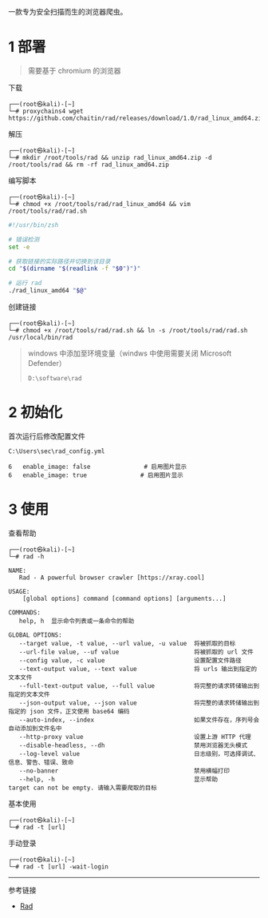 一款专为安全扫描而生的浏览器爬虫。

# 1 部署

> 需要基于 chromium 的浏览器

下载

```shell
┌──(root㉿kali)-[~]
└─# proxychains4 wget https://github.com/chaitin/rad/releases/download/1.0/rad_linux_amd64.zip
```

解压

```shell
┌──(root㉿kali)-[~]
└─# mkdir /root/tools/rad && unzip rad_linux_amd64.zip -d /root/tools/rad && rm -rf rad_linux_amd64.zip
```

编写脚本

```shell
┌──(root㉿kali)-[~]
└─# chmod +x /root/tools/rad/rad_linux_amd64 && vim /root/tools/rad/rad.sh
```

```sh
#!/usr/bin/zsh

# 错误检测
set -e

# 获取链接的实际路径并切换到该目录
cd "$(dirname "$(readlink -f "$0")")"

# 运行 rad
./rad_linux_amd64 "$@"
```

创建链接

```shell
┌──(root㉿kali)-[~]
└─# chmod +x /root/tools/rad/rad.sh && ln -s /root/tools/rad/rad.sh /usr/local/bin/rad
```

> windows 中添加至环境变量（windws 中使用需要关闭 Microsoft Defender）
>
> ```
> D:\software\rad
> ```

# 2 初始化

首次运行后修改配置文件

```
C:\Users\sec\rad_config.yml
```

```
6	enable_image: false               # 启用图片显示
6	enable_image: true               # 启用图片显示
```

# 3 使用

查看帮助

```shell
┌──(root㉿kali)-[~]
└─# rad -h
```

```
NAME:
   Rad - A powerful browser crawler [https://xray.cool]

USAGE:
    [global options] command [command options] [arguments...]

COMMANDS:
   help, h  显示命令列表或一条命令的帮助

GLOBAL OPTIONS:
   --target value, -t value, --url value, -u value  将被抓取的目标
   --url-file value, --uf value                     将被抓取的 url 文件
   --config value, -c value                         设置配置文件路径
   --text-output value, --text value                将 urls 输出到指定的文本文件
   --full-text-output value, --full value           将完整的请求转储输出到指定的文本文件
   --json-output value, --json value                将完整的请求转储输出到指定的 json 文件，正文使用 base64 编码
   --auto-index, --index                            如果文件存在，序列号会自动添加到文件名中
   --http-proxy value                               设置上游 HTTP 代理
   --disable-headless, --dh                         禁用浏览器无头模式
   --log-level value                                日志级别，可选择调试、信息、警告、错误、致命
   --no-banner                                      禁用横幅打印
   --help, -h                                       显示帮助
target can not be empty. 请输入需要爬取的目标
```

基本使用

```shell
┌──(root㉿kali)-[~]
└─# rad -t [url]
```

手动登录

```shell
┌──(root㉿kali)-[~]
└─# rad -t [url] -wait-login
```

---

参考链接

- [Rad](https://github.com/chaitin/rad)
